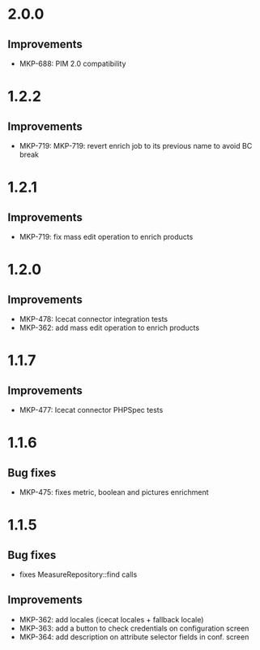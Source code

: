 # 2.0.0
## Improvements
- MKP-688: PIM 2.0 compatibility

# 1.2.2
## Improvements
- MKP-719: MKP-719: revert enrich job to its previous name to avoid BC break

# 1.2.1
## Improvements
- MKP-719: fix mass edit operation to enrich products

# 1.2.0
## Improvements
- MKP-478: Icecat connector integration tests
- MKP-362: add mass edit operation to enrich products

# 1.1.7
## Improvements
- MKP-477: Icecat connector PHPSpec tests

# 1.1.6
## Bug fixes
- MKP-475: fixes metric, boolean and pictures enrichment 

# 1.1.5
## Bug fixes
- fixes MeasureRepository::find calls

## Improvements
- MKP-362: add locales (icecat locales + fallback locale)
- MKP-363: add a button to check credentials on configuration screen
- MKP-364: add description on attribute selector fields in conf. screen
